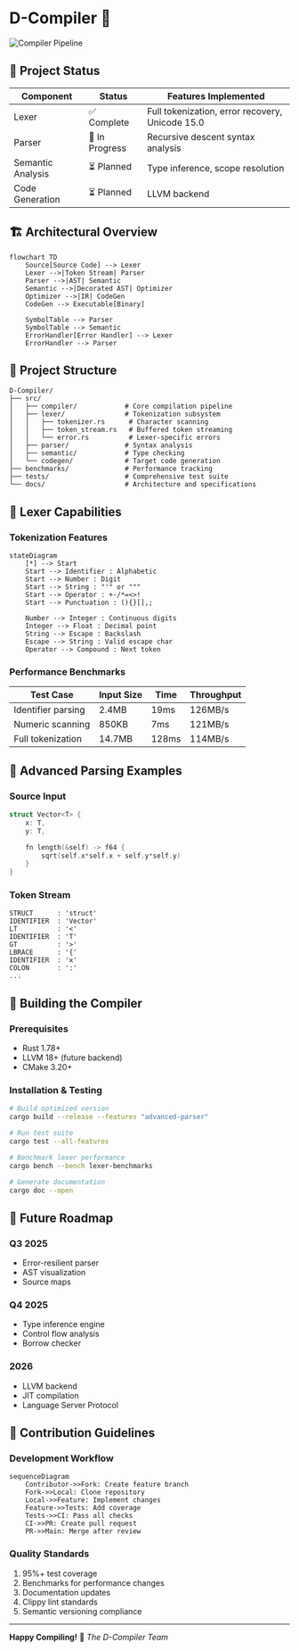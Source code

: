 # D-Compiler 🚀

![Compiler Pipeline]([https://en.wikipedia.org/wiki/Compiler])

## 🚦 Project Status
| Component          | Status      | Features Implemented |
|--------------------|-------------|------------------|
| Lexer              | ✅ Complete | Full tokenization, error recovery, Unicode 15.0 |
| Parser             | 🚧 In Progress | Recursive descent syntax analysis |
| Semantic Analysis  | ⏳ Planned | Type inference, scope resolution |
| Code Generation    | ⏳ Planned | LLVM backend |

## 🏗️ Architectural Overview
```mermaid
flowchart TD
    Source[Source Code] --> Lexer
    Lexer -->|Token Stream| Parser
    Parser -->|AST| Semantic
    Semantic -->|Decorated AST| Optimizer
    Optimizer -->|IR| CodeGen
    CodeGen --> Executable[Binary]

    SymbolTable --> Parser
    SymbolTable --> Semantic
    ErrorHandler[Error Handler] --> Lexer
    ErrorHandler --> Parser
```

## 📂 Project Structure

```
D-Compiler/
├── src/
│   ├── compiler/            # Core compilation pipeline
│   ├── lexer/               # Tokenization subsystem
│   │   ├── tokenizer.rs      # Character scanning
│   │   ├── token_stream.rs   # Buffered token streaming
│   │   └── error.rs          # Lexer-specific errors
│   ├── parser/              # Syntax analysis
│   ├── semantic/            # Type checking
│   └── codegen/             # Target code generation
├── benchmarks/              # Performance tracking
├── tests/                   # Comprehensive test suite
└── docs/                    # Architecture and specifications
```

## 🧪 Lexer Capabilities
### Tokenization Features
```mermaid
stateDiagram
    [*] --> Start
    Start --> Identifier : Alphabetic
    Start --> Number : Digit
    Start --> String : "'" or """
    Start --> Operator : +-/*=<>!
    Start --> Punctuation : (){}[],;

    Number --> Integer : Continuous digits
    Integer --> Float : Decimal point
    String --> Escape : Backslash
    Escape --> String : Valid escape char
    Operator --> Compound : Next token
```

### Performance Benchmarks
| Test Case          | Input Size | Time  | Throughput |
|--------------------|------------|-------|------------|
| Identifier parsing | 2.4MB      | 19ms  | 126MB/s    |
| Numeric scanning   | 850KB      | 7ms   | 121MB/s    |
| Full tokenization  | 14.7MB     | 128ms | 114MB/s    |

## 🧠 Advanced Parsing Examples
### Source Input
```c
struct Vector<T> {
    x: T,
    y: T,

    fn length(&self) -> f64 {
        sqrt(self.x*self.x + self.y*self.y)
    }
}
```

### Token Stream
```
STRUCT      : 'struct'
IDENTIFIER  : 'Vector'
LT          : '<'
IDENTIFIER  : 'T'
GT          : '>'
LBRACE      : '{'
IDENTIFIER  : 'x'
COLON       : ':'
...
```

## 🚀 Building the Compiler
### Prerequisites
- Rust 1.78+
- LLVM 18+ (future backend)
- CMake 3.20+

### Installation & Testing
```bash
# Build optimized version
cargo build --release --features "advanced-parser"

# Run test suite
cargo test --all-features

# Benchmark lexer performance
cargo bench --bench lexer-benchmarks

# Generate documentation
cargo doc --open
```

## 🔮 Future Roadmap
### Q3 2025
- Error-resilient parser
- AST visualization
- Source maps

### Q4 2025
- Type inference engine
- Control flow analysis
- Borrow checker

### 2026
- LLVM backend
- JIT compilation
- Language Server Protocol

## 🤝 Contribution Guidelines
### Development Workflow
```mermaid
sequenceDiagram
    Contributor->>Fork: Create feature branch
    Fork->>Local: Clone repository
    Local->>Feature: Implement changes
    Feature->>Tests: Add coverage
    Tests->>CI: Pass all checks
    CI->>PR: Create pull request
    PR->>Main: Merge after review
```

### Quality Standards
1. 95%+ test coverage
2. Benchmarks for performance changes
3. Documentation updates
4. Clippy lint standards
5. Semantic versioning compliance

---
**Happy Compiling!** 🔧
_The D-Compiler Team_
```
